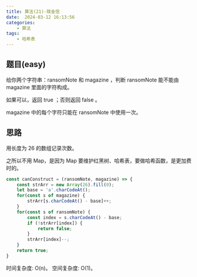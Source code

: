 ```yaml
---
title: 算法(21)-赎金信
date:  2024-03-12 16:13:56
categories:
    - 算法
tags:
    - 哈希表
---
```


## 题目(easy)

给你两个字符串：ransomNote 和 magazine ，判断 ransomNote 能不能由 magazine 里面的字符构成。

如果可以，返回 true ；否则返回 false 。

magazine 中的每个字符只能在 ransomNote 中使用一次。

<!-- more -->

## 思路

用长度为 26 的数组记录次数。

之所以不用 Map，是因为 Map 要维护红黑树、哈希表，要做哈希函数，是更加费时的。

```javascript
const canConstruct = (ransomNote, magazine) => {
    const strArr = new Array(26).fill(0);
    let base = 'a'.charCodeAt();
    for(const s of magazine) {
        strArr[s.charCodeAt() - base]++;
    }
    for(const s of ransomNote) {
        const index = s.charCodeAt() - base;
        if (!strArr[index]) {
            return false;
        }
        strArr[index]--;
    }
    return true;
}
```

时间复杂度: O(n)。
空间复杂度: O(1)。
